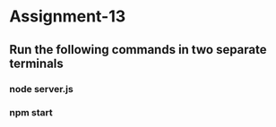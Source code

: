 # Assignment-13

## Run the following commands in two separate terminals

### node server.js
### npm start
